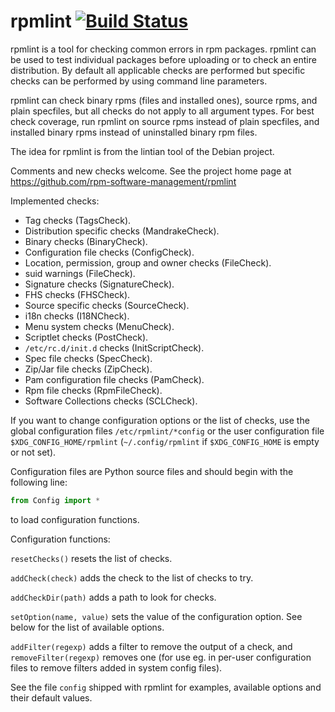 # rpmlint [![Build Status](https://travis-ci.org/rpm-software-management/rpmlint.svg?branch=master)](https://travis-ci.org/rpm-software-management/rpmlint)

rpmlint is a tool for checking common errors in rpm packages.  rpmlint
can be used to test individual packages before uploading or to check
an entire distribution.  By default all applicable checks are
performed but specific checks can be performed by using command line
parameters.

rpmlint can check binary rpms (files and installed ones), source rpms,
and plain specfiles, but all checks do not apply to all argument
types.  For best check coverage, run rpmlint on source rpms instead of
plain specfiles, and installed binary rpms instead of uninstalled
binary rpm files.

The idea for rpmlint is from the lintian tool of the Debian project.

Comments and new checks welcome. See the project home page at
https://github.com/rpm-software-management/rpmlint

Implemented checks:

- Tag checks (TagsCheck).
- Distribution specific checks (MandrakeCheck).
- Binary checks (BinaryCheck).
- Configuration file checks (ConfigCheck).
- Location, permission, group and owner checks (FileCheck).
- suid warnings (FileCheck).
- Signature checks (SignatureCheck).
- FHS checks (FHSCheck).
- Source specific checks (SourceCheck).
- i18n checks (I18NCheck).
- Menu system checks (MenuCheck).
- Scriptlet checks (PostCheck).
- `/etc/rc.d/init.d` checks (InitScriptCheck).
- Spec file checks (SpecCheck).
- Zip/Jar file checks (ZipCheck).
- Pam configuration file checks (PamCheck).
- Rpm file checks (RpmFileCheck).
- Software Collections checks (SCLCheck).

If you want to change configuration options or the list of checks, use
the global configuration files `/etc/rpmlint/*config` or the user
configuration file `$XDG_CONFIG_HOME/rpmlint` (`~/.config/rpmlint` if
`$XDG_CONFIG_HOME` is empty or not set).

Configuration files are Python source files and should begin with the
following line:

```python
from Config import *
```

to load configuration functions.

Configuration functions:

`resetChecks()` resets the list of checks.

`addCheck(check)` adds the check to the list of checks to try.

`addCheckDir(path)` adds a path to look for checks.

`setOption(name, value)` sets the value of the configuration option.
See below for the list of available options.

`addFilter(regexp)` adds a filter to remove the output of a check, and
`removeFilter(regexp)` removes one (for use eg. in per-user configuration
files to remove filters added in system config files).

See the file `config` shipped with rpmlint for examples, available
options and their default values.
